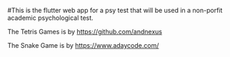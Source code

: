 #This is the flutter web app for a psy test that will be used in a non-porfit academic psychological test.

The Tetris Games is by https://github.com/andnexus

The Snake Game is by https://www.adaycode.com/

